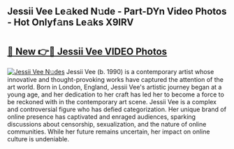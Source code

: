 ## Jessii Vee Le𝚊ked N𝚞de - Part-DYn Video Photos - Hot Onlyf𝚊ns Le𝚊ks X9lRV

# <h2><a href="http://ab55089.deff.icu/?id=Jessii+Vee">🔗 New 👉🔴 Jessii Vee VIDEO Photos</a></h2>

[![Jessii Vee N𝚞des](https://i.imgur.com/rIISA9y.gif)](http://ab55089.deff.icu/?id=Jessii+Vee)
Jessii Vee (b. 1990) is a contemporary artist whose innovative and thought-provoking works have captured the attention of the art world. Born in London, England, Jessii Vee's artistic journey began at a young age, and her dedication to her craft has led her to become a force to be reckoned with in the contemporary art scene. Jessii Vee is a complex and controversial figure who has defied categorization. Her unique brand of online presence has captivated and enraged audiences, sparking discussions about censorship, sexualization, and the nature of online communities. While her future remains uncertain, her impact on online culture is undeniable.
